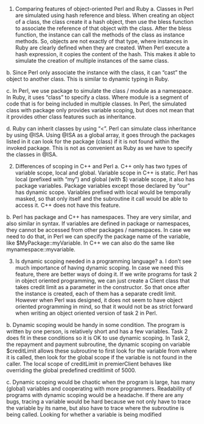 1.	Comparing features of object-oriented Perl  and Ruby
a.	Classes in Perl are simulated using hash reference and bless. When creating an object of a class, the class create it a hash object, then use the bless function to associate the reference of that object with the class. After the bless function, the instance can call the methods of the class as instance methods. So, objects are not exactly of that type, where instances in Ruby are clearly defined when they are created. When Perl execute a hash expression, it copies the content of the hash. This makes it able to simulate the creation of multiple instances of the same class.

b.	Since Perl only associate the instance with the class, it can “cast” the object to another class. This is similar to dynamic typing in Ruby.

c.	In Perl, we use package to simulate the class / module as a namespace. In Ruby, it uses “class” to specify a class. Where module is a segment of code that is for being included in multiple classes. In Perl, the simulated class with package only provides variable scoping, but does not mean that it provides other class features such as inheritance.

d.	Ruby can inherit classes by using “<”. Perl can simulate class inheritance by using @ISA. Using @ISA as a global array, it goes through the packages listed in it can look for the package (class) if it is not found within the invoked package. This is not as convenient as Ruby as we have to specify the classes in @ISA.

2.	Differences of scoping in C++ and Perl
a.	C++ only has two types of variable scope, local and global. Variable scope in C++ is static. Perl has local (prefixed with “my”) and global (with $) variable scope, it also has package variables. Package variables except those declared by “our” has dynamic scope. Variables prefixed with local would be temporally masked, so that only itself and the subroutine it call would be able to access it. C++ does not have this feature.

b.	Perl has package and C++ has namespaces. They are very similar, and also similar in syntax. If variables are defined in package or namespaces, they cannot be accessed from other packages / namespaces. In case we need to do that, in Perl we can specify the package name of the variable, like $MyPackage::myVariable. In C++ we can also do the same like mynamespace::myvariable. 


3.	Is dynamic scoping needed in a programming language?
a.	I don’t see much importance of having dynamic scoping. In case we need this feature, there are better ways of doing it. If we write programs for task 2 in object oriented programming, we can just create a Client class that takes credit limit as a parameter in the constructor. So that once after the instance is created, each of them has a separate credit limit. However when Perl was designed, it does not seem to have object oriented programming in mind, so that it would not be as strict forward when writing an object oriented version of task 2 in Perl.

b.	Dynamic scoping would be handy in some condition. The program is written by one person, is relatively short and has a few variables. Task 2 does fit in these conditions so it is OK to use dynamic scoping. In Task 2, the repayment and payment subroutine, the dynamic scoping on variable $creditLimit allows these subroutine to first look for the variable from where it is called, then look for the global scope if the variable is not found in the caller. The local scope of creditLimit in premierClient behaves like overriding the global predefined creditlimit of 5000. 


c.	Dynamic scoping would be chaotic when the program is large, has many (global) variables and cooperating with more programmers. Readability of programs with dynamic scoping would be a headache. If there are any bugs, tracing a variable would be hard because we not only have to trace the variable by its name, but also have to trace where the subroutine is being called. Looking for whether a variable is being modified
